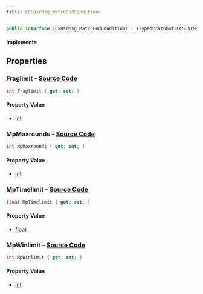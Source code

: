 ```yaml
---
title: CCSUsrMsg_MatchEndConditions
---
```


```csharp
public interface CCSUsrMsg_MatchEndConditions : ITypedProtobuf<CCSUsrMsg_MatchEndConditions>, INativeHandle, INetMessage<CCSUsrMsg_MatchEndConditions>, IDisposable
```

#### Implements

## Properties

### **Fraglimit** - [Source Code](https://github.com/swiftly-solution/swiftlys2/blob/main/managed/src/SwiftlyS2.Generated/Protobufs/Interfaces/CCSUsrMsg_MatchEndConditions.cs#L18)

```csharp
int Fraglimit { get; set; }
```

#### Property Value

- [int](https://learn.microsoft.com/dotnet/api/system.int32)

### **MpMaxrounds** - [Source Code](https://github.com/swiftly-solution/swiftlys2/blob/main/managed/src/SwiftlyS2.Generated/Protobufs/Interfaces/CCSUsrMsg_MatchEndConditions.cs#L21)

```csharp
int MpMaxrounds { get; set; }
```

#### Property Value

- [int](https://learn.microsoft.com/dotnet/api/system.int32)

### **MpTimelimit** - [Source Code](https://github.com/swiftly-solution/swiftlys2/blob/main/managed/src/SwiftlyS2.Generated/Protobufs/Interfaces/CCSUsrMsg_MatchEndConditions.cs#L27)

```csharp
float MpTimelimit { get; set; }
```

#### Property Value

- [float](https://learn.microsoft.com/dotnet/api/system.single)

### **MpWinlimit** - [Source Code](https://github.com/swiftly-solution/swiftlys2/blob/main/managed/src/SwiftlyS2.Generated/Protobufs/Interfaces/CCSUsrMsg_MatchEndConditions.cs#L24)

```csharp
int MpWinlimit { get; set; }
```

#### Property Value

- [int](https://learn.microsoft.com/dotnet/api/system.int32)

